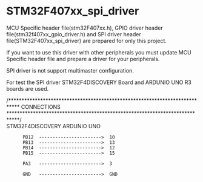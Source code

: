 # STM32F407xx_spi_driver

MCU Specific header file(stm32F407xx.h), GPIO driver header file(stm32f407xx_gpio_driver.h) and SPI driver header file(STM32F407xx_spi_driver) are prepared for only this project.

If you want to use this driver with other peripherals you must update MCU Specific header file and prepare a driver for your peripherals.

SPI driver is not support multimaster configuration.

For test the SPI driver STM32F4DISCOVERY Board and ARDUNIO UNO R3 boards are used.

/****************************************************************************
                              CONNECTIONS
****************************************************************************/                                            
      STM32F4DISCOVERY                  ARDUNIO UNO

          PB12  ----------------------->  10
          PB13  ----------------------->  13
          PB14  ----------------------->  12
          PB15  ----------------------->  15

          PA3   ----------------------->  3

          GND   ----------------------->  GND
